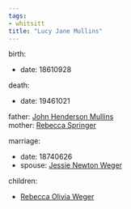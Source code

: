 ```yaml
---
tags:
- whitsitt
title: "Lucy Jane Mullins"
---
```


birth:
  - date: 18610928

death:
  - date: 19461021

father: [John Henderson Mullins](John%20Henderson%20Mullins.md)  
mother: [Rebecca Springer](Rebecca%20Springer.md)

marriage:
  - date: 18740626
  - spouse: [Jessie Newton Weger](Jessie%20Newton%20Weger.md)  

children:
  - [Rebecca Olivia Weger](Rebecca%20Olivia%20Weger.md)